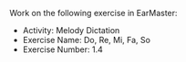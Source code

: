 Work on the following exercise in EarMaster:
- Activity: Melody Dictation
- Exercise Name: Do, Re, Mi, Fa, So
- Exercise Number: 1.4
